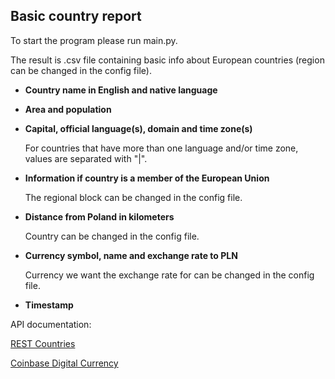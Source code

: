 ## Basic country report

To start the program please run main.py. 

The result is .csv file containing basic info about European countries (region can
be changed in the config file).


* **Country name in English and native language**

* **Area and population**
* **Capital, official language(s), domain and time zone(s)**
  
  For countries that have more than one language and/or time zone, values are separated
  with "|".
* **Information if country is a member of the European Union**
  
  The regional block can be changed in the config file.
* **Distance from Poland in kilometers**
  
  Country can be changed in the config file.
* **Currency symbol, name and exchange rate to PLN**
  
  Currency we want the exchange rate for can be changed in the config file.
* **Timestamp**

API documentation:

[REST Countries](https://restcountries.eu/#api-endpoints-code)

[Coinbase Digital Currency](https://developers.coinbase.com/api/v2?shell#get-currencies)